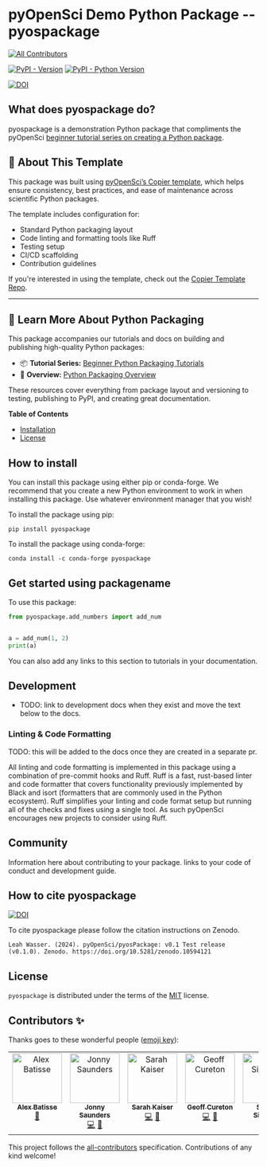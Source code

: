 # pyOpenSci Demo Python Package -- pyospackage
<!-- ALL-CONTRIBUTORS-BADGE:START - Do not remove or modify this section -->
[![All Contributors](https://img.shields.io/badge/all_contributors-7-orange.svg?style=flat-square)](#contributors-)
<!-- ALL-CONTRIBUTORS-BADGE:END -->

[![PyPI - Version](https://img.shields.io/pypi/v/pyospackage)](https://pypi.org/project/pyospackage/)
[![PyPI - Python Version](https://img.shields.io/pypi/pyversions/pyospackage)](https://pypi.org/project/pyospackage)

[![DOI](https://zenodo.org/badge/DOI/10.5281/zenodo.10594121.svg)](https://doi.org/10.5281/zenodo.10594120)

## What does pyospackage do?
pyospackage is a demonstration Python package that compliments the pyOpenSci [beginner tutorial series on creating a Python package](https://www.pyopensci.org/python-package-guide/tutorials/intro.html).

## 🔧 About This Template

This package was built using [pyOpenSci’s Copier template](https://github.com/pyOpenSci/pyos-template), which helps ensure consistency, best practices, and ease of maintenance across scientific Python packages.

The template includes configuration for:
- Standard Python packaging layout
- Code linting and formatting tools like Ruff
- Testing setup
- CI/CD scaffolding
- Contribution guidelines

If you're interested in using the template, check out the [Copier Template Repo](https://github.com/pyOpenSci/pyos-template).

---

## 📘 Learn More About Python Packaging

This package accompanies our tutorials and docs on building and publishing high-quality Python packages:

- 📦 **Tutorial Series:** [Beginner Python Packaging Tutorials](https://www.pyopensci.org/python-package-guide/tutorials/index.html)
- 📖 **Overview:** [Python Packaging Overview](https://www.pyopensci.org/python-package-guide/overview.html)

These resources cover everything from package layout and versioning to testing, publishing to PyPI, and creating great documentation.

**Table of Contents**

- [Installation](#installation)
- [License](#license)

## How to install

You can install this package using either pip or conda-forge. We recommend that you create a new Python
environment to work in when installing this package. Use
whatever environment manager that you wish!

To install the package using pip:

```shell
pip install pyospackage
```

To install the package using conda-forge:

```shell
conda install -c conda-forge pyospackage
```

## Get started using packagename

To use this package:

```python
from pyospackage.add_numbers import add_num


a = add_num(1, 2)
print(a)

```

You can also add any links to this section to tutorials in your documentation.

## Development

* TODO: link to development docs when they exist and move the text below to the
docs.

### Linting & Code Formatting

TODO: this will be added to the docs once they are created in a separate pr.

All linting and code formatting is implemented in this package using a combination
of pre-commit hooks and Ruff. Ruff is a fast, rust-based linter and code
formatter that covers functionality previously implemented by Black and isort
(formatters that are commonly used in the Python ecosystem). Ruff simplifies
your linting and code format setup but running all of the checks and fixes
using a single tool. As such pyOpenSci encourages new projects to consider
using Ruff.

## Community

Information here about contributing to your package. links to your code of conduct and development guide.

## How to cite pyospackage

[![DOI](https://zenodo.org/badge/DOI/10.5281/zenodo.10594121.svg)](https://doi.org/10.5281/zenodo.10594121)

To cite pyospackage please follow the citation instructions on Zenodo.

```
Leah Wasser. (2024). pyOpenSci/pyosPackage: v0.1 Test release (v0.1.0). Zenodo. https://doi.org/10.5281/zenodo.10594121
```

## License

`pyospackage` is distributed under the terms of the [MIT](https://spdx.org/licenses/MIT.html) license.

## Contributors ✨

Thanks goes to these wonderful people ([emoji key](https://allcontributors.org/docs/en/emoji-key)):

<!-- ALL-CONTRIBUTORS-LIST:START - Do not remove or modify this section -->
<!-- prettier-ignore-start -->
<!-- markdownlint-disable -->
<table>
  <tbody>
    <tr>
      <td align="center" valign="top" width="14.28%"><a href="http://batalex.github.io"><img src="https://avatars.githubusercontent.com/u/11004857?v=4?s=100" width="100px;" alt="Alex Batisse"/><br /><sub><b>Alex Batisse</b></sub></a><br /><a href="https://github.com/pyOpenSci/pyosPackage/pulls?q=is%3Apr+reviewed-by%3ABatalex" title="Reviewed Pull Requests">👀</a></td>
      <td align="center" valign="top" width="14.28%"><a href="https://jon-e.net"><img src="https://avatars.githubusercontent.com/u/12961499?v=4?s=100" width="100px;" alt="Jonny Saunders"/><br /><sub><b>Jonny Saunders</b></sub></a><br /><a href="https://github.com/pyOpenSci/pyosPackage/commits?author=sneakers-the-rat" title="Code">💻</a> <a href="https://github.com/pyOpenSci/pyosPackage/pulls?q=is%3Apr+reviewed-by%3Asneakers-the-rat" title="Reviewed Pull Requests">👀</a></td>
      <td align="center" valign="top" width="14.28%"><a href="https://www.sckaiser.com"><img src="https://avatars.githubusercontent.com/u/6486256?v=4?s=100" width="100px;" alt="Sarah Kaiser"/><br /><sub><b>Sarah Kaiser</b></sub></a><br /><a href="https://github.com/pyOpenSci/pyosPackage/commits?author=crazy4pi314" title="Code">💻</a> <a href="https://github.com/pyOpenSci/pyosPackage/pulls?q=is%3Apr+reviewed-by%3Acrazy4pi314" title="Reviewed Pull Requests">👀</a></td>
      <td align="center" valign="top" width="14.28%"><a href="http://cimss.ssec.wisc.edu/"><img src="https://avatars.githubusercontent.com/u/3578659?v=4?s=100" width="100px;" alt="Geoff Cureton"/><br /><sub><b>Geoff Cureton</b></sub></a><br /><a href="https://github.com/pyOpenSci/pyosPackage/commits?author=gpcureton" title="Code">💻</a> <a href="https://github.com/pyOpenSci/pyosPackage/pulls?q=is%3Apr+reviewed-by%3Agpcureton" title="Reviewed Pull Requests">👀</a></td>
      <td align="center" valign="top" width="14.28%"><a href="https://www.linkedin.com/in/steven-silvester-90318721/"><img src="https://avatars.githubusercontent.com/u/2096628?v=4?s=100" width="100px;" alt="Steven Silvester"/><br /><sub><b>Steven Silvester</b></sub></a><br /><a href="https://github.com/pyOpenSci/pyosPackage/commits?author=blink1073" title="Code">💻</a> <a href="https://github.com/pyOpenSci/pyosPackage/pulls?q=is%3Apr+reviewed-by%3Ablink1073" title="Reviewed Pull Requests">👀</a></td>
      <td align="center" valign="top" width="14.28%"><a href="https://github.com/jameslamb"><img src="https://avatars.githubusercontent.com/u/7608904?v=4?s=100" width="100px;" alt="James Lamb"/><br /><sub><b>James Lamb</b></sub></a><br /><a href="https://github.com/pyOpenSci/pyosPackage/commits?author=jameslamb" title="Code">💻</a> <a href="https://github.com/pyOpenSci/pyosPackage/pulls?q=is%3Apr+reviewed-by%3Ajameslamb" title="Reviewed Pull Requests">👀</a> <a href="https://github.com/pyOpenSci/pyosPackage/commits?author=jameslamb" title="Documentation">📖</a></td>
      <td align="center" valign="top" width="14.28%"><a href="https://github.com/stevenrayhinojosa-gmail-com"><img src="https://avatars.githubusercontent.com/u/17886818?v=4?s=100" width="100px;" alt="steven"/><br /><sub><b>steven</b></sub></a><br /><a href="https://github.com/pyOpenSci/pyosPackage/commits?author=stevenrayhinojosa-gmail-com" title="Documentation">📖</a></td>
    </tr>
  </tbody>
</table>

<!-- markdownlint-restore -->
<!-- prettier-ignore-end -->

<!-- ALL-CONTRIBUTORS-LIST:END -->

This project follows the [all-contributors](https://github.com/all-contributors/all-contributors) specification. Contributions of any kind welcome!
